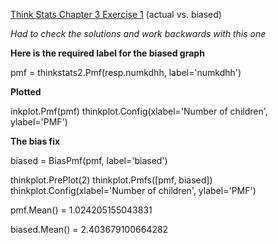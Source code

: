 [Think Stats Chapter 3 Exercise 1](http://greenteapress.com/thinkstats2/html/thinkstats2004.html#toc31) (actual vs. biased)

*Had to check the solutions and work backwards with this one*


**Here is the required label for the biased graph**


pmf = thinkstats2.Pmf(resp.numkdhh, label='numkdhh')

**Plotted**

inkplot.Pmf(pmf)
thinkplot.Config(xlabel='Number of children', ylabel='PMF')

**The bias fix**

biased = BiasPmf(pmf, label='biased')


thinkplot.PrePlot(2)
thinkplot.Pmfs([pmf, biased])
thinkplot.Config(xlabel='Number of children', ylabel='PMF')

pmf.Mean() = 1.024205155043831

biased.Mean() = 2.403679100664282
